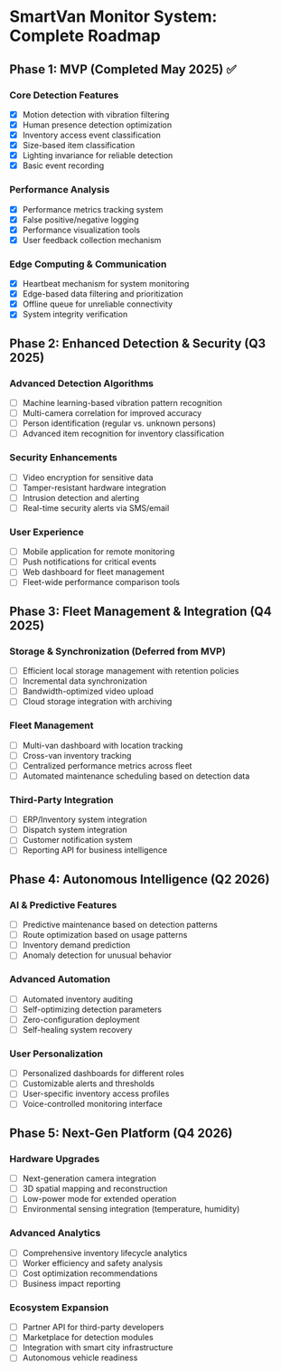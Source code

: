 # SmartVan Monitor System: Complete Roadmap

## Phase 1: MVP (Completed May 2025) ✅

### Core Detection Features
- [x] Motion detection with vibration filtering
- [x] Human presence detection optimization
- [x] Inventory access event classification
- [x] Size-based item classification
- [x] Lighting invariance for reliable detection
- [x] Basic event recording

### Performance Analysis
- [x] Performance metrics tracking system
- [x] False positive/negative logging
- [x] Performance visualization tools
- [x] User feedback collection mechanism

### Edge Computing & Communication
- [x] Heartbeat mechanism for system monitoring
- [x] Edge-based data filtering and prioritization
- [x] Offline queue for unreliable connectivity
- [x] System integrity verification

## Phase 2: Enhanced Detection & Security (Q3 2025)

### Advanced Detection Algorithms
- [ ] Machine learning-based vibration pattern recognition
- [ ] Multi-camera correlation for improved accuracy
- [ ] Person identification (regular vs. unknown persons)
- [ ] Advanced item recognition for inventory classification

### Security Enhancements
- [ ] Video encryption for sensitive data
- [ ] Tamper-resistant hardware integration
- [ ] Intrusion detection and alerting
- [ ] Real-time security alerts via SMS/email

### User Experience
- [ ] Mobile application for remote monitoring
- [ ] Push notifications for critical events
- [ ] Web dashboard for fleet management
- [ ] Fleet-wide performance comparison tools

## Phase 3: Fleet Management & Integration (Q4 2025)

### Storage & Synchronization (Deferred from MVP)
- [ ] Efficient local storage management with retention policies
- [ ] Incremental data synchronization
- [ ] Bandwidth-optimized video upload
- [ ] Cloud storage integration with archiving

### Fleet Management
- [ ] Multi-van dashboard with location tracking
- [ ] Cross-van inventory tracking
- [ ] Centralized performance metrics across fleet
- [ ] Automated maintenance scheduling based on detection data

### Third-Party Integration
- [ ] ERP/Inventory system integration
- [ ] Dispatch system integration
- [ ] Customer notification system
- [ ] Reporting API for business intelligence

## Phase 4: Autonomous Intelligence (Q2 2026)

### AI & Predictive Features
- [ ] Predictive maintenance based on detection patterns
- [ ] Route optimization based on usage patterns
- [ ] Inventory demand prediction
- [ ] Anomaly detection for unusual behavior

### Advanced Automation
- [ ] Automated inventory auditing
- [ ] Self-optimizing detection parameters
- [ ] Zero-configuration deployment
- [ ] Self-healing system recovery

### User Personalization
- [ ] Personalized dashboards for different roles
- [ ] Customizable alerts and thresholds
- [ ] User-specific inventory access profiles
- [ ] Voice-controlled monitoring interface

## Phase 5: Next-Gen Platform (Q4 2026)

### Hardware Upgrades
- [ ] Next-generation camera integration
- [ ] 3D spatial mapping and reconstruction
- [ ] Low-power mode for extended operation
- [ ] Environmental sensing integration (temperature, humidity)

### Advanced Analytics
- [ ] Comprehensive inventory lifecycle analytics
- [ ] Worker efficiency and safety analysis
- [ ] Cost optimization recommendations
- [ ] Business impact reporting

### Ecosystem Expansion
- [ ] Partner API for third-party developers
- [ ] Marketplace for detection modules
- [ ] Integration with smart city infrastructure
- [ ] Autonomous vehicle readiness
